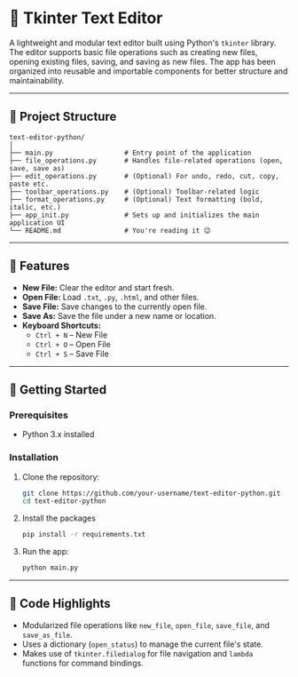 # 📝 Tkinter Text Editor

A lightweight and modular text editor built using Python's `tkinter` library. The editor supports basic file operations such as creating new files, opening existing files, saving, and saving as new files. The app has been organized into reusable and importable components for better structure and maintainability.

---

## 📁 Project Structure

```
text-editor-python/
│
├── main.py                  # Entry point of the application
├── file_operations.py       # Handles file-related operations (open, save, save as)
├── edit_operations.py       # (Optional) For undo, redo, cut, copy, paste etc.
├── toolbar_operations.py    # (Optional) Toolbar-related logic
├── format_operations.py     # (Optional) Text formatting (bold, italic, etc.)
├── app_init.py              # Sets up and initializes the main application UI
└── README.md                # You're reading it 😉
```

---

## 🔧 Features

- **New File:** Clear the editor and start fresh.
- **Open File:** Load `.txt`, `.py`, `.html`, and other files.
- **Save File:** Save changes to the currently open file.
- **Save As:** Save the file under a new name or location.
- **Keyboard Shortcuts:**
  - `Ctrl + N` – New File
  - `Ctrl + O` – Open File
  - `Ctrl + S` – Save File

---

## 🏃 Getting Started

### Prerequisites

- Python 3.x installed

### Installation

1. Clone the repository:
   ```bash
   git clone https://github.com/your-username/text-editor-python.git
   cd text-editor-python
   ```
2. Install the packages
   ```bash
   pip install -r requirements.txt 
   ```

3. Run the app:
   ```bash
   python main.py
   ```

---

## 🧠 Code Highlights

- Modularized file operations like `new_file`, `open_file`, `save_file`, and `save_as_file`.
- Uses a dictionary (`open_status`) to manage the current file's state.
- Makes use of `tkinter.filedialog` for file navigation and `lambda` functions for command bindings.
